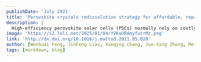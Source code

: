 ```yaml
---
publishDate: 'July 2021'
title: 'Perovskite crystals redissolution strategy for affordable, reproducible, efficient and stable perovskite photovoltaics'
description: |
  High-efficiency perovskite solar cells (PSCs) normally rely on costly, high purity (>99.99%), air-sensitive raw materials that vary batch-to-batch. The perovskite films and devices derived from conventional raw materials mixture method suffer from inferior reproducibility of optoelectronic properties and performance, as well as discounted promise towards low-cost scalable manufacturing. Distinguished from the direct mixing of raw materials, the preparation of perovskite films with precursors made by the redissolution of perovskite crystals holds the promise to make PSCs more affordable, reproducible, efficient and stable. The resultant perovskite films inherit the exceptional characteristics of the parent perovskite crystals, such as high crystallinity, high purity, accurate stoichiometric ratio, and low trap-state density, as well as good ambient and phase stability. Herein, we summarize recent progress on the employment of the perovskite crystals redissolution strategy for achieving low-cost, efficient perovskite-based solar-to-electricity conversion, which will help both popularize the redissolution strategy and reveal unprecedented advantages gained by its adoption.
image: 'https://s2.loli.net/2025/01/04/YVKaURAmyfutrMz.png'
link: 'http://dx.doi.org/10.1016/j.mattod.2021.05.020'
author: [Wenhuai Feng, JinFeng Liao, Xueqing Chang, Jun-Xing Zhong, Meifang Yang, Tian Tian, Ying Tan, Liang Zhao, Chengxi Zhang, BingXin Lei*, Lianzhou Wang*, Jinsong Huang*, WuQiang Wu*]
tags: [markdown, blog]
---
```

